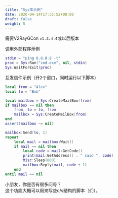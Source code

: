 ```yaml
---
title: "Sys库示例"
date: 2020-04-14T17:35:52+08:00
draft: false
weight: 5
---
```


需要V2RayGCon `v1.3.4.4`或以后版本

调用外部程序示例
```lua
stdin = "ping 8.8.8.8 -t"
proc = Sys:Run("cmd.exe", nil, stdin)
Sys:WaitForExit(proc)
```


互发信件示例（开2个窗口，同时运行以下脚本）
```lua
local from = "Alex"
local to = "Bob"

local mailbox = Sys:CreateMailBox(from)
if mailbox == nil then
    from, to = to, from
    mailbox = Sys:CreateMailBox(from)
end
assert(mailbox ~= nil)

mailbox:Send(to, 1)
repeat
    local mail = mailbox:Wait()
    if mail ~= nil then
        local code = mail:GetCode()
        print(mail:GetAddress() , " said ", code)
        Misc:Sleep(800)
        mailbox:Reply(mail, code + 1)
    end
until mail == nil
```
小朋友，你是否有很多问号？  
这个功能大概可以用来写些c/s结构的脚本（们）。  